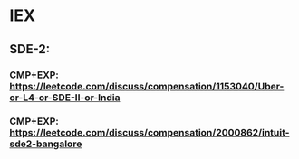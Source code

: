 # IEX
## SDE-2: 
### CMP+EXP: https://leetcode.com/discuss/compensation/1153040/Uber-or-L4-or-SDE-II-or-India
### CMP+EXP: https://leetcode.com/discuss/compensation/2000862/intuit-sde2-bangalore
